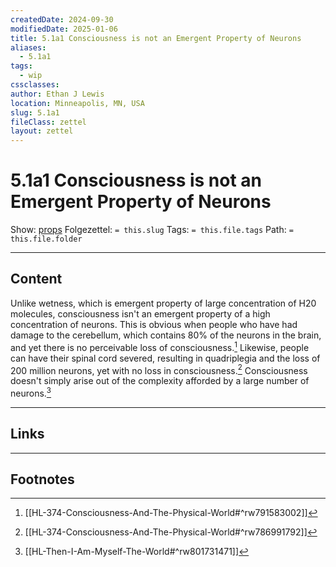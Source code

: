 ```yaml
---
createdDate: 2024-09-30
modifiedDate: 2025-01-06
title: 5.1a1 Consciousness is not an Emergent Property of Neurons
aliases:
  - 5.1a1
tags:
  - wip
cssclasses: 
author: Ethan J Lewis
location: Minneapolis, MN, USA
slug: 5.1a1
fileClass: zettel
layout: zettel
---
```


# 5.1a1 Consciousness is not an Emergent Property of Neurons

Show: [props](obsidian://adv-uri?vault=ejl-zk&commandid=properties%3Aopen-local)
Folgezettel: `= this.slug` 
Tags: `= this.file.tags`
Path: `= this.file.folder`
- - -

## Content

Unlike wetness, which is emergent property of large concentration of H20 molecules, consciousness isn't an emergent property of a high concentration of neurons. This is obvious when people who have had damage to the cerebellum, which contains 80% of the neurons in the brain, and yet there is no perceivable loss of consciousness.[^1] Likewise, people can have their spinal cord severed, resulting in quadriplegia and the loss of 200 million neurons, yet with no loss in consciousness.[^2] Consciousness doesn't simply arise out of the complexity afforded by a large number of neurons.[^3] 
- - -

## Links

- - -

## Footnotes

[^1]: [[HL-374-Consciousness-And-The-Physical-World#^rw791583002]]
[^2]: [[HL-374-Consciousness-And-The-Physical-World#^rw786991792]]
[^3]: [[HL-Then-I-Am-Myself-The-World#^rw801731471]]